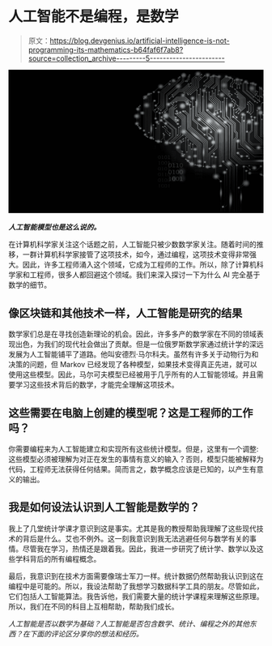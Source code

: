 # 人工智能不是编程，是数学

> 原文：<https://blog.devgenius.io/artificial-intelligence-is-not-programming-its-mathematics-b64faf6f7ab8?source=collection_archive---------5----------------------->

![](img/9440a82fddd1a4cb077d3ac58654d9e3.png)

***人工智能模型也是这么说的。***

在计算机科学家关注这个话题之前，人工智能只被少数数学家关注。随着时间的推移，一群计算机科学家接管了这项技术，如今，通过编程，这项技术变得非常强大。因此，许多工程师涌入这个领域，它成为工程师的工作。所以，除了计算机科学家和工程师，很多人都回避这个领域。我们来深入探讨一下为什么 AI 完全基于数学的细节。

## 像区块链和其他技术一样，人工智能是研究的结果

数学家们总是在寻找创造新理论的机会。因此，许多多产的数学家在不同的领域表现出色，为我们的现代社会做出了贡献。但是一位俄罗斯数学家通过统计学的深远发展为人工智能铺平了道路。他叫安德烈·马尔科夫。虽然有许多关于动物行为和决策的问题，但 Markov 已经发现了各种模型，如果技术变得真正先进，就可以使用这些模型。因此，马尔可夫模型已经被用于几乎所有的人工智能领域。并且需要学习这些技术背后的数学，才能完全理解这项技术。

## 这些需要在电脑上创建的模型呢？这是工程师的工作吗？

你需要编程来为人工智能建立和实现所有这些统计模型。但是，这里有一个调整:这些模型必须被理解为对正在发生的事情有意义的输入？否则，模型只能被解释为代码，工程师无法获得任何结果。简而言之，数学概念应该是已知的，以产生有意义的输出。

## 我是如何设法认识到人工智能是数学的？

我上了几堂统计学课才意识到这是事实。尤其是我的教授帮助我理解了这些现代技术的背后是什么。艾也不例外。这一刻我意识到我无法逃避任何与数学有关的事情。尽管我在学习，热情还是跟着我。因此，我进一步研究了统计学、数学以及这些学科背后的所有编程概念。

最后，我意识到在技术方面需要像瑞士军刀一样。统计数据仍然帮助我认识到这在编程中是可能的。所以，我设法帮助了我想学习数据科学工具的朋友。尽管如此，它们包括人工智能算法。我告诉他，我们需要大量的统计学课程来理解这些原理。所以，我们在不同的科目上互相帮助，帮助我们成长。

*人工智能是否以数学为基础？人工智能是否包含数学、统计、编程之外的其他东西？在下面的评论区分享你的想法和经历。*